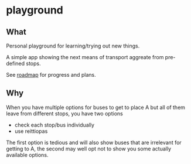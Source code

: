 # playground

## What

Personal playground for learning/trying out new things. 

A simple app showing the next means of transport aggreate from pre-defined stops. 

See [roadmap](roadmap.md) for progress and plans.

## Why

When you have multiple options for buses to get to place A but all of them leave from different stops, you have two options

* check each stop/bus individually
* use reittiopas

The first option is tedious and will also show buses that are irrelevant for getting to A, the second may well opt not to show you some actually available options.